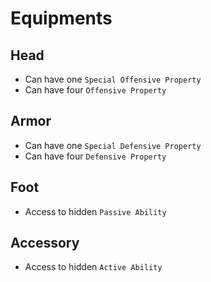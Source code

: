 # Equipments

## Head

- Can have one `Special Offensive Property`
- Can have four `Offensive Property`

## Armor

- Can have one `Special Defensive Property`
- Can have four `Defensive Property`

## Foot

- Access to hidden `Passive Ability`

## Accessory

- Access to hidden `Active Ability`